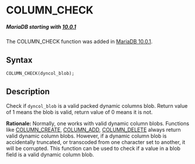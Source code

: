 # COLUMN_CHECK

##### MariaDB starting with [10.0.1](/kb/en/mariadb-1001-release-notes/)

The COLUMN_CHECK function was added in [MariaDB 10.0.1](/kb/en/mariadb-1001-release-notes/).

## Syntax

```sql
COLUMN_CHECK(dyncol_blob);
```

## Description

Check if `dyncol_blob` is a valid packed dynamic columns blob. Return value of 1 means the blob is valid, return value of 0 means it is not.

<strong>Rationale:</strong>
Normally, one works with valid dynamic column blobs. Functions like [COLUMN_CREATE](/built-in-functions/special-functions/dynamic-columns-functions/column_create), [COLUMN_ADD](/built-in-functions/special-functions/dynamic-columns-functions/column_add), [COLUMN_DELETE](/built-in-functions/special-functions/dynamic-columns-functions/column_delete) always return valid dynamic column blobs. However, if a dynamic column blob is accidentally truncated, or transcoded from one character set to another, it will be corrupted. This function can be used to check if a value in a blob field is a valid dynamic column blob.